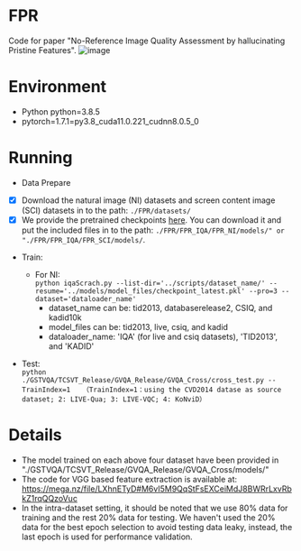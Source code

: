 # FPR
Code for paper "No-Reference Image Quality Assessment by hallucinating Pristine Features".
![image](https://user-images.githubusercontent.com/75255236/121126057-1fbca280-c85a-11eb-9b6d-2d221a83b263.png)


# Environment
* Python python=3.8.5
* pytorch=1.7.1=py3.8_cuda11.0.221_cudnn8.0.5_0

# Running
* Data Prepare
- [x] Download the natural image (NI) datasets and screen content image (SCI) datasets in to the path: `./FPR/datasets/`
- [x] We provide the pretrained checkpoints [here](https://mega.nz/folder/iDxH3R6a#WF25kk1XD30fhlZeSPJzDA). You can download it and put the included  files in to the path: `./FPR/FPR_IQA/FPR_NI/models/" or "./FPR/FPR_IQA/FPR_SCI/models/`. 

* Train: 
  - For NI:  
    `python iqaScrach.py --list-dir='../scripts/dataset_name/' --resume='../models/model_files/checkpoint_latest.pkl' --pro=3 --dataset='dataloader_name'`  
      - dataset_name can be: tid2013, databaserelease2, CSIQ, and kadid10k  
      - model_files  can be: tid2013, live, csiq, and kadid
      - dataloader_name: 'IQA' (for live and csiq  datasets), 'TID2013', and 'KADID' 
 
* Test:  
  `python  ./GSTVQA/TCSVT_Release/GVQA_Release/GVQA_Cross/cross_test.py --TrainIndex=1  
  （TrainIndex=1：using the CVD2014 datase as source dataset; 2: LIVE-Qua; 3: LIVE-VQC; 4: KoNviD）`  

# Details
* The model trained on each above four dataset have been provided in "./GSTVQA/TCSVT_Release/GVQA_Release/GVQA_Cross/models/"
* The code for VGG based feature extraction is available at: https://mega.nz/file/LXhnETyD#M6vI5M9QqStFsEXCeiMdJ8BWRrLxvRbkZ1rqQQzoVuc
* In the intra-dataset setting, it should be noted that we use 80% data for training and the rest 20% data for testing. We haven't used the 20% data for the best epoch selection to avoid testing data leaky, instead, the last epoch is used for performance validation.

